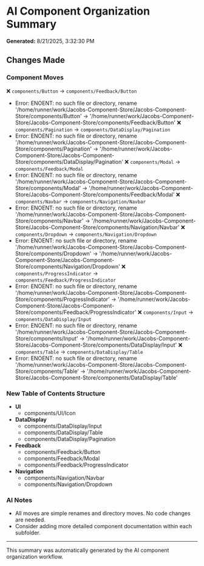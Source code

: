 # AI Component Organization Summary

**Generated:** 8/21/2025, 3:32:30 PM

## Changes Made

### Component Moves
❌ `components/Button` → `components/Feedback/Button`
   - Error: ENOENT: no such file or directory, rename '/home/runner/work/Jacobs-Component-Store/Jacobs-Component-Store/components/Button' -> '/home/runner/work/Jacobs-Component-Store/Jacobs-Component-Store/components/Feedback/Button'
❌ `components/Pagination` → `components/DataDisplay/Pagination`
   - Error: ENOENT: no such file or directory, rename '/home/runner/work/Jacobs-Component-Store/Jacobs-Component-Store/components/Pagination' -> '/home/runner/work/Jacobs-Component-Store/Jacobs-Component-Store/components/DataDisplay/Pagination'
❌ `components/Modal` → `components/Feedback/Modal`
   - Error: ENOENT: no such file or directory, rename '/home/runner/work/Jacobs-Component-Store/Jacobs-Component-Store/components/Modal' -> '/home/runner/work/Jacobs-Component-Store/Jacobs-Component-Store/components/Feedback/Modal'
❌ `components/Navbar` → `components/Navigation/Navbar`
   - Error: ENOENT: no such file or directory, rename '/home/runner/work/Jacobs-Component-Store/Jacobs-Component-Store/components/Navbar' -> '/home/runner/work/Jacobs-Component-Store/Jacobs-Component-Store/components/Navigation/Navbar'
❌ `components/Dropdown` → `components/Navigation/Dropdown`
   - Error: ENOENT: no such file or directory, rename '/home/runner/work/Jacobs-Component-Store/Jacobs-Component-Store/components/Dropdown' -> '/home/runner/work/Jacobs-Component-Store/Jacobs-Component-Store/components/Navigation/Dropdown'
❌ `components/ProgressIndicator` → `components/Feedback/ProgressIndicator`
   - Error: ENOENT: no such file or directory, rename '/home/runner/work/Jacobs-Component-Store/Jacobs-Component-Store/components/ProgressIndicator' -> '/home/runner/work/Jacobs-Component-Store/Jacobs-Component-Store/components/Feedback/ProgressIndicator'
❌ `components/Input` → `components/DataDisplay/Input`
   - Error: ENOENT: no such file or directory, rename '/home/runner/work/Jacobs-Component-Store/Jacobs-Component-Store/components/Input' -> '/home/runner/work/Jacobs-Component-Store/Jacobs-Component-Store/components/DataDisplay/Input'
❌ `components/Table` → `components/DataDisplay/Table`
   - Error: ENOENT: no such file or directory, rename '/home/runner/work/Jacobs-Component-Store/Jacobs-Component-Store/components/Table' -> '/home/runner/work/Jacobs-Component-Store/Jacobs-Component-Store/components/DataDisplay/Table'

### New Table of Contents Structure
- **UI**
  - components/UI/Icon
- **DataDisplay**
  - components/DataDisplay/Input
  - components/DataDisplay/Table
  - components/DataDisplay/Pagination
- **Feedback**
  - components/Feedback/Button
  - components/Feedback/Modal
  - components/Feedback/ProgressIndicator
- **Navigation**
  - components/Navigation/Navbar
  - components/Navigation/Dropdown

### AI Notes
- All moves are simple renames and directory moves. No code changes are needed.
- Consider adding more detailed component documentation within each subfolder.

---

This summary was automatically generated by the AI component organization workflow.